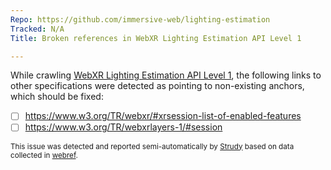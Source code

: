 ```yaml
---
Repo: https://github.com/immersive-web/lighting-estimation
Tracked: N/A
Title: Broken references in WebXR Lighting Estimation API Level 1

---
```


While crawling [WebXR Lighting Estimation API Level 1](https://immersive-web.github.io/lighting-estimation/), the following links to other specifications were detected as pointing to non-existing anchors, which should be fixed:
* [ ] https://www.w3.org/TR/webxr/#xrsession-list-of-enabled-features
* [ ] https://www.w3.org/TR/webxrlayers-1/#session

<sub>This issue was detected and reported semi-automatically by [Strudy](https://github.com/w3c/strudy/) based on data collected in [webref](https://github.com/w3c/webref/).</sub>